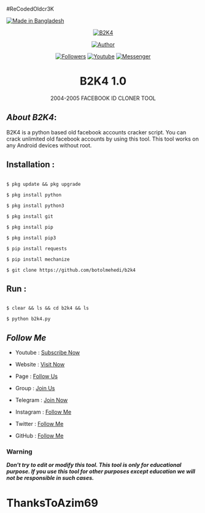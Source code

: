 #ReCodedOldcr3K

<p align="left"> 

<a href="#"><img title="Made in Bangladesh" src="https://img.shields.io/badge/MADE%20IN-BANGLADESH-green?colorA=%23ff0000&colorB=%23017e40&style=for-the-badge"></a>

</p>

<p align="center"><a href="https://github.com/botolmehedi/B2K4"><img title="B2K4" src="https://i.ibb.co/ZHPzyQd/20211216-181120.jpg"></a>

<p align="center"><a href="https://github.com/botolmehedi"><img title="Author" src="https://img.shields.io/badge/Author-Botol--Mehedi-red.svg?style=for-the-badge&logo=github"></a></p>

<p align="center"><a href="https://github.com/botolmehedi/followers"><img title="Followers" src="https://img.shields.io/github/followers/botolmehedi?color=blue&style=flat-square"></a> <a href="https://www.youtube.com/mastertrick1"><img title="Youtube" src="https://img.shields.io/badge/YOUTUBE-%40mastertrick1-red?style=flat-square&logo=youtube"></a> <a href="https://www.facebook.com/groups/231747098048450"><img title="Messenger" src="https://img.shields.io/badge/Chat-Messenger-blue?style=flat-square&logo=messenger"></a></p>

<h1 align="center">B2K4 1.0</h1>

<p align="center">      2004-2005 FACEBOOK ID CLONER TOOL</p>

## ***About B2K4***:

B2K4 is a python based old facebook accounts cracker script. You can crack unlimited old facebook accounts by using this tool. This tool works on any Android devices without root.

## Installation :

```

$ pkg update && pkg upgrade

$ pkg install python

$ pkg install python3

$ pkg install git

$ pkg install pip

$ pkg install pip3

$ pip install requests

$ pip install mechanize

$ git clone https://github.com/botolmehedi/b2k4

```

## Run :

```

$ clear && ls && cd b2k4 && ls

$ python b2k4.py

```

## ***Follow Me***

* Youtube : [Subscribe Now](https://www.youtube.com/MasterTrick1)

* Website : [Visit Now](https://linktr.ee/botolbaba)

* Page : [Follow Us](https://www.facebook.com/TeamVVirus)

* Group : [Join Us](https://www.facebook.com/groups/231747098048450)

* Telegram : [Join Now](https://t.me/mastertrick2)

* Instagram : [Follow Me](https://www.instagram.com/MehtanOfficial)

* Twitter : [Follow Me](https://www.twitter.com/botolbaba)

* GitHub : [Follow Me](https://www.github.com/botolmehedi)

### Warning

***Don't try to edit or modify this tool. This tool is only for educational purpose. If you use this tool for other purposes except education we will not be responsible in such cases.***

# ThanksToAzim69
